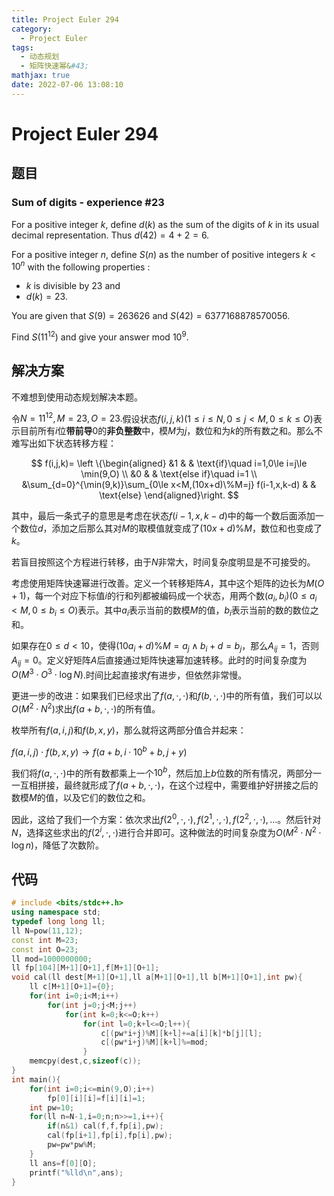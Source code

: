 ```yaml
---
title: Project Euler 294
category:
  - Project Euler
tags:
  - 动态规划
  - 矩阵快速幂&#43;
mathjax: true
date: 2022-07-06 13:08:10
---
```


<escape><!-- more --></escape>

# Project Euler 294

## 题目

### Sum of digits - experience #23

For a positive integer $k$, define $d(k)$ as the sum of the digits of $k$ in its usual decimal representation. Thus $d(42) = 4+2 = 6$.

For a positive integer $n$, define $S(n)$ as the number of positive integers $k < 10^n$ with the following properties :

- $k$ is divisible by $23$ and
- $d(k) = 23$.

You are given that $S(9) = 263626$ and $S(42) = 6377168878570056$.

Find $S(11^{12})$ and give your answer mod $10^9$.

## 解决方案

不难想到使用动态规划解决本题。

令$N=11^{12},M=23,O=23.$假设状态$f(i,j,k)(1\le i\le N,0\le j< M,0\le k\le O)$表示目前所有$i$位**带前导**$0$的**非负整数**中，模$M$为$j$，数位和为$k$的所有数之和。那么不难写出如下状态转移方程：

$$
f(i,j,k)=
\left \{\begin{aligned}
  &1  & & \text{if}\quad i=1,0\le i=j\le \min(9,O) \\
  &0 & & \text{else if}\quad i=1 \\
  &\sum_{d=0}^{\min(9,k)}\sum_{0\le x<M,(10x+d)\%M=j} f(i-1,x,k-d) & & \text{else}
\end{aligned}\right.
$$

其中，最后一条式子的意思是考虑在状态$f(i-1,x,k-d)$中的每一个数后面添加一个数位$d$，添加之后那么其对$M$的取模值就变成了$(10x+d)\%M$，数位和也变成了$k$。

若盲目按照这个方程进行转移，由于$N$非常大，时间复杂度明显是不可接受的。

考虑使用矩阵快速幂进行改善。定义一个转移矩阵$A$，其中这个矩阵的边长为$M(O+1)$，每一个对应下标值$i$的行和列都被编码成一个状态，用两个数$(a_i,b_i)(0\le a_i< M,0\le b_i\le O)$表示。其中$a_i$表示当前的数模$M$的值，$b_i$表示当前的数的数位之和。

如果存在$0\le d<10$，使得$(10a_i+d)\%M=a_j\land b_i+d=b_j$，那么$A_{ij}=1$，否则$A_{ij}=0$。定义好矩阵$A$后直接通过矩阵快速幂加速转移。此时的时间复杂度为$O(M^3\cdot O^3\cdot \log N)$.时间比起直接求$f$有进步，但依然非常慢。

更进一步的改进：如果我们已经求出了$f(a,\cdot,\cdot)$和$f(b,\cdot,\cdot)$中的所有值，我们可以以$O(M^2\cdot N^2)$求出$f(a+b,\cdot,\cdot)$的所有值。

枚举所有$f(a,i,j)$和$f(b,x,y)$，那么就将这两部分值合并起来：

$f(a,i,j)\cdot f(b,x,y)\rightarrow f(a+b,i\cdot 10^{b}+b,j+y)$

我们将$f(a,\cdot,\cdot)$中的所有数都乘上一个$10^b$，然后加上$b$位数的所有情况，两部分一一互相拼接，最终就形成了$f(a+b,\cdot,\cdot)$，在这个过程中，需要维护好拼接之后的数模$M$的值，以及它们的数位之和。

因此，这给了我们一个方案：依次求出$f(2^0,\cdot,\cdot),f(2^1,\cdot,\cdot),f(2^2,\cdot,\cdot),\dots$。然后针对$N$，选择这些求出的$f(2^i,\cdot,\cdot)$进行合并即可。这种做法的时间复杂度为$O(M^2\cdot N^2\cdot \log n)$，降低了次数阶。

## 代码

```C++
# include <bits/stdc++.h>
using namespace std;
typedef long long ll;
ll N=pow(11,12);
const int M=23;
const int O=23;
ll mod=1000000000;
ll fp[104][M+1][O+1],f[M+1][O+1];
void cal(ll dest[M+1][O+1],ll a[M+1][O+1],ll b[M+1][O+1],int pw){
    ll c[M+1][O+1]={0};
    for(int i=0;i<M;i++)
        for(int j=0;j<M;j++)
            for(int k=0;k<=O;k++)
                for(int l=0;k+l<=O;l++){
                    c[(pw*i+j)%M][k+l]+=a[i][k]*b[j][l];
                    c[(pw*i+j)%M][k+l]%=mod;
                }
    memcpy(dest,c,sizeof(c));
}
int main(){
    for(int i=0;i<=min(9,O);i++)
        fp[0][i][i]=f[i][i]=1;
    int pw=10;
    for(ll n=N-1,i=0;n;n>>=1,i++){
        if(n&1) cal(f,f,fp[i],pw);
        cal(fp[i+1],fp[i],fp[i],pw);
        pw=pw*pw%M;
    }
    ll ans=f[0][O];
    printf("%lld\n",ans);
}

```
